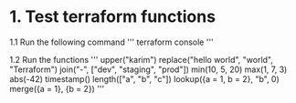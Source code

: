 # 1. Test terraform functions

1.1 Run the following command
'''
terraform console
'''

1.2 Run the functions 
'''
upper("karim")
replace("hello world", "world", "Terraform")
join("-", ["dev", "staging", "prod"])
min(10, 5, 20)
max(1, 7, 3) 
abs(-42)
timestamp()
length(["a", "b", "c"])
lookup({a = 1, b = 2}, "b", 0)
merge({a = 1}, {b = 2})
'''